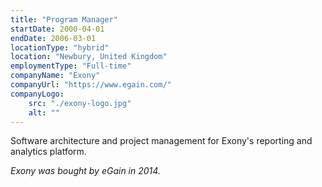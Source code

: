```yaml
---
title: "Program Manager"
startDate: 2000-04-01
endDate: 2006-03-01
locationType: "hybrid"
location: "Newbury, United Kingdom"
employmentType: "Full-time"
companyName: "Exony"
companyUrl: "https://www.egain.com/"
companyLogo:
    src: "./exony-logo.jpg"
    alt: ""
---
```

Software architecture and project management for Exony's reporting and analytics platform.

_Exony was bought by eGain in 2014._

